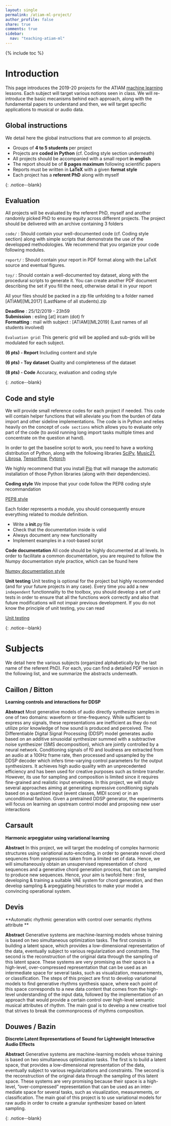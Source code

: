 ```yaml
---
layout: single
permalink: /atiam-ml-project/
author_profile: false
share: true
comments: true
sidebar:
  nav: "teaching-atiam-ml"
---
```


<script language="JavaScript" type="text/javascript" src="https://code.jquery.com/jquery-latest.min.js"></script>
<script>
$(document).ready(function(){
    $(".abuttons").click(function () {
        var idname= $(this).data('divid');
        $("#"+idname).show("slow");
    });
    $("#div1").hide();
    $("#div2").hide();
    $("#div3").hide();
});
</script>

{% include toc %}

# Introduction

<div markdown = "1">

This page introduces the 2019-20 projects for the ATIAM [machine learning](/atiam-ml) lessons. Each subject will target various notions seen in class. We will re-introduce the basic mecanisms behind each approach, along with the fundamental papers to understand and then, we will target specific applications to musical or audio data.

## Global instructions

We detail here the global instructions that are common to all projects.
 - Groups of **4 to 5 students** per project
 - Projects are **coded in Python** (cf. Coding style section underneath)
 - All projects should be accompanied with a small report **in english**
 - The report should be of **8 pages maximum** following scientific papers
 - Reports must be written in **LaTeX** with a given **format style**
 - Each project has a **referent PhD** along with myself

</div>{: .notice--blank}

## Evaluation

<div markdown = "1">

All projects will be evaluated by the referent PhD, myself and another randomly picked PhD to ensure equity across different projects. The project should be delivered with an archive containing 3 folders

`code/` : Should contain your well-documented code (cf. Coding style section) along with simple scripts that demonstrate the use of the developped methodologies. We recommend that you organize your code following modules.

`report/` : Should contain your report in PDF format along with the LaTeX source and eventual figures.

`toy/` : Should contain a well-documented toy dataset, along with the procedural scripts to generate it. You can create another PDF document describing the set if you fill the need, otherwise detail it in your report

All your files should be packed in a zip file unfolding to a folder named
     \[ATIAM\]\[ML2017\] (LastName of all students).zip

**Deadline**   : 25/12/2019 - 23h59  
**Submission** : esling [at] ircam (dot) fr  
**Formatting** : mail with subject : \[ATIAM\]\[ML2019\] (Last names of all students involved)  

`Evaluation grid`: This generic grid will be applied and sub-grids will be modulated for each subject.

**(6 pts) - Report** Including content and style

**(6 pts) - Toy dataset** Quality and completeness of the dataset

**(8 pts) - Code** Accuracy, evaluation and coding style

</div>{: .notice--blank}

## Code and style

<div markdown = "1">

We will provide small reference codes for each project if needed. This code will contain helper functions that will alleviate you from the burden of data import and other sideline implementations. The code is in Python and relies heavily on the concept of `code sections` which allows you to evaluate only part of the code (to avoid running long import tasks multiple times and concentrate on the question at hand).

In order to get the baseline script to work, you need to have a working distribution of Python, along with the following libraries [SciPy](https://www.scipy.org/), [Music21](http://web.mit.edu/music21/), [Librosa](http://librosa.github.io/librosa/index.html), [Tensorflow](https://www.tensorflow.org/), [Pytorch](http://pytorch.org/)
  
We highly recommend that you install [Pip](https://pypi.python.org/pypi/pip/) that will manage the automatic installation of those Python libraries (along with their dependencies). 

**Coding style**
We impose that your code follow the PEP8 coding style recommandation

[PEP8 style](https://www.python.org/dev/peps/pep-0008/)

Each folder represents a module, you should consequently ensure everything
related to module definition.
 - Write a __init__.py file
 - Check that the documentation inside is valid
 - Always document any new functionality
 - Implement examples in a root-based script
    
**Code documentation**
All code should be highly documented at all levels. In order to facilitate a common documentation, you are required to follow the Numpy documentation style practice, which can be found here

[Numpy documentation style](http://sphinxcontrib-napoleon.readthedocs.io/en/latest/example_numpy.html)

**Unit testing**
Unit testing is optional for the project but highly recommended (and for your future projects in any case). Every time you add a new `independent` functionnality to the toolbox, you should develop a set of unit tests in order to ensure that all the functions work correctly and also that future modifications will not impair previous development.
If you do not know the principle of unit testing, you can read

[Unit testing](https://docs.python.org/2/library/unittest.html)

</div>{: .notice--blank}

# Subjects 

<div markdown = "1">

We detail here the various subjects (organized alphabetically by the last name of the referent PhD). For each, you can find a detailed PDF version in the following list, and we summarize the abstracts underneath.

<!--- **[![](../images/pdf.png) Caillon / Bazin - Realtime instrument interpolation using Differentiable Digital Signal Processing](../documents/mlProj_2019_Caillon.pdf)** --->

<!--- **[![](../images/pdf.png) Carsault - Introduction of musical distances for multi-step inference of jazz chord progressions](../documents/mlProj_2019_Carsault.pdf)** --->

<!--- **[![](../images/pdf.png) Douwes / Chemla - Granular synthesis using variational learning](../documents/mlProj_chemla.pdf)** --->

<!--- **[![](../images/pdf.png) Prang - Multimodal embedding music for automatic piece recognition spaces](../documents/mlProj_2019_Douwes.pdf)** --->

## Caillon / Bitton

**Learning controls and interactions for DDSP**

**Abstract**
Most generative models of audio directly synthesize samples in one of two domains: waveform or time-frequency. While sufficient to express any signals, these representations are inefficient as they do not utilize prior knowledge of how sound is produced and perceived. The Differentiable Digital Signal Processing (DDSP) model generates audio based on an additive sinusoidal synthesizer summed with a subtractive noise synthesizer (SMS decomposition), which are jointly controlled by a neural network. Conditioning signals of f0 and loudness are extracted from an audio at a 100Hz frame rate, then processed and upsampled by the DDSP decoder which infers time-varying control parameters for the output synthesizers. It achieves high audio quality with an unprecedented efficiency and has been used for creative purposes such as timbre transfer. However, its use for sampling and composition is limited since it requires fine-grained and realistic input envelopes. In this project, we will study several approaches aiming at generating expressive conditioning signals based on a quantized input (event classes, MIDI score) or in an unconditional fashion. Given a pretrained DDSP generator, the experiments will focus on learning an upstream control model and proposing new user interactions

<!--- **[![](../images/pdf.png) Full project](../documents/mlProj_2019_Caillon.pdf)** --->

## Carsault

**Harmonic arpeggiator using variational learning**

**Abstract**
In this project, we will target the modeling of complex harmonic structures using variational auto-encoding, in order to generate novel chord sequences from progressions taken from a limited set of data. Hence, we will simultaneously obtain an unsupervised representation of chord sequences and a generative chord generation process, that can be sampled to produce new sequences. Hence, your aim is twofold here : first, developing & training a suitable VAE system for chord generation, and then develop sampling & arpeggiating heuristics to make your model a convincing operational system.

<!--- **[![](../images/pdf.png) Full project](../documents/mlProj_2019_Carsault.pdf)** --->

## Devis

**Automatic rhythmic generation with control over semantic rhythms attribute **

**Abstract**
Generative systems are machine-learning models whose training is based on two simultaneous optimization tasks. The first consists in building a latent space, which provides a low-dimensional representation of the data, eventually subject to various regularization and constraints. The second is the reconstruction of the original data through the sampling of this latent space. These systems are very promising as their space is a high-level, over-compressed representation that can be used as an intermediate space for several tasks, such as visualization, measurements, or classification. The steps of this project are first to develop variational models to find generative rhythms synthesis space, where each point of this space corresponds to a new data content that comes from the high-level understanding of the input data, followed by the implementation of an approach that would provide a certain control over high-level semantic musical attributes of rhythm. The main goal is to develop a new creative tool that strives to break the commonprocess of rhythms composition.

## Douwes / Bazin

**Discrete Latent Representations of Sound for Lightweight Interactive Audio Effects**

**Abstract**
Generative systems are machine-learning models whose training is based on two simultaneous optimization tasks. The first is to build a latent space, that provides a low-dimensional representation of the data, eventually subject to various regularizations and constraints. The second is the reconstruction of the original data through the sampling of this latent space. These systems are very promising because their space is a high-level, ”over-compressed” representation that can be used as an inter- mediate space for several tasks, such as visualization, measurements, or classification. The main goal of this project is to use variational models for raw audio in order to create a granular synthesizer based on latent sampling.

<!--- **[![](../images/pdf.png) Full project](../documents/mlProj_2019_Douwes.pdf)** --->

</div>{: .notice--blank}
